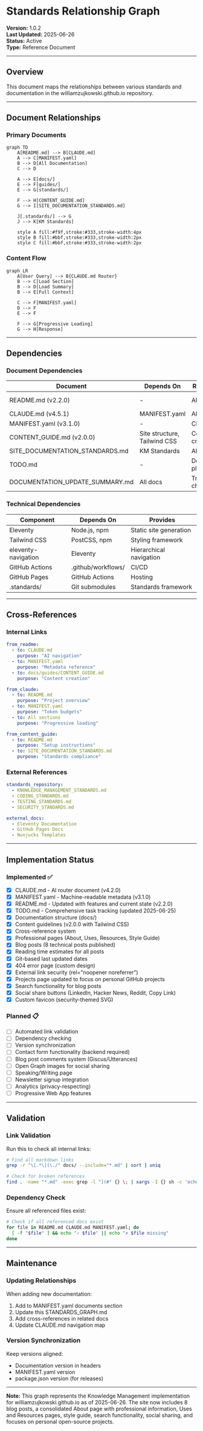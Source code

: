 # Standards Relationship Graph

**Version:** 1.0.2  
**Last Updated:** 2025-06-26  
**Status:** Active  
**Type:** Reference Document

---

## Overview

This document maps the relationships between various standards and documentation in the williamzujkowski.github.io repository.

---

## Document Relationships

### Primary Documents

```mermaid
graph TD
    A[README.md] --> B[CLAUDE.md]
    A --> C[MANIFEST.yaml]
    B --> D[All Documentation]
    C --> D
    
    A --> E[docs/]
    E --> F[guides/]
    E --> G[standards/]
    
    F --> H[CONTENT_GUIDE.md]
    G --> I[SITE_DOCUMENTATION_STANDARDS.md]
    
    J[.standards/] --> G
    J --> K[KM Standards]
    
    style A fill:#f9f,stroke:#333,stroke-width:4px
    style B fill:#bbf,stroke:#333,stroke-width:2px
    style C fill:#bbf,stroke:#333,stroke-width:2px
```

### Content Flow

```mermaid
graph LR
    A[User Query] --> B{CLAUDE.md Router}
    B --> C[Load Section]
    B --> D[Load Summary]
    B --> E[Full Context]
    
    C --> F[MANIFEST.yaml]
    D --> F
    E --> F
    
    F --> G[Progressive Loading]
    G --> H[Response]
```

---

## Dependencies

### Document Dependencies

| Document | Depends On | Required By | Related To |
|----------|-----------|-------------|------------|
| README.md (v2.2.0) | - | All docs | CLAUDE.md, MANIFEST.yaml |
| CLAUDE.md (v4.5.1) | MANIFEST.yaml | AI assistants | All docs |
| MANIFEST.yaml (v3.1.0) | - | CLAUDE.md | All docs |
| CONTENT_GUIDE.md (v2.0.0) | Site structure, Tailwind CSS | Content creators | Posts, Pages |
| SITE_DOCUMENTATION_STANDARDS.md | KM Standards | All docs | .standards/ |
| TODO.md | - | Development planning | All features |
| DOCUMENTATION_UPDATE_SUMMARY.md | All docs | Tracking changes | Version history |

### Technical Dependencies

| Component | Depends On | Provides |
|-----------|-----------|----------|
| Eleventy | Node.js, npm | Static site generation |
| Tailwind CSS | PostCSS, npm | Styling framework |
| eleventy-navigation | Eleventy | Hierarchical navigation |
| GitHub Actions | .github/workflows/ | CI/CD |
| GitHub Pages | GitHub Actions | Hosting |
| .standards/ | Git submodules | Standards framework |

---

## Cross-References

### Internal Links

```yaml
from_readme:
  - to: CLAUDE.md
    purpose: "AI navigation"
  - to: MANIFEST.yaml
    purpose: "Metadata reference"
  - to: docs/guides/CONTENT_GUIDE.md
    purpose: "Content creation"

from_claude:
  - to: README.md
    purpose: "Project overview"
  - to: MANIFEST.yaml
    purpose: "Token budgets"
  - to: All sections
    purpose: "Progressive loading"

from_content_guide:
  - to: README.md
    purpose: "Setup instructions"
  - to: SITE_DOCUMENTATION_STANDARDS.md
    purpose: "Standards compliance"
```

### External References

```yaml
standards_repository:
  - KNOWLEDGE_MANAGEMENT_STANDARDS.md
  - CODING_STANDARDS.md
  - TESTING_STANDARDS.md
  - SECURITY_STANDARDS.md

external_docs:
  - Eleventy Documentation
  - GitHub Pages Docs
  - Nunjucks Templates
```

---

## Implementation Status

### Implemented ✅

- [x] CLAUDE.md - AI router document (v4.2.0)
- [x] MANIFEST.yaml - Machine-readable metadata (v3.1.0)
- [x] README.md - Updated with features and current state (v2.2.0)
- [x] TODO.md - Comprehensive task tracking (updated 2025-06-25)
- [x] Documentation structure (docs/)
- [x] Content guidelines (v2.0.0 with Tailwind CSS)
- [x] Cross-reference system
- [x] Professional pages (About, Uses, Resources, Style Guide)
- [x] Blog posts (8 technical posts published)
- [x] Reading time estimates for all posts
- [x] Git-based last updated dates
- [x] 404 error page (custom design)
- [x] External link security (rel="noopener noreferrer")
- [x] Projects page updated to focus on personal GitHub projects
- [x] Search functionality for blog posts
- [x] Social share buttons (LinkedIn, Hacker News, Reddit, Copy Link)
- [x] Custom favicon (security-themed SVG)

### Planned 📋

- [ ] Automated link validation
- [ ] Dependency checking
- [ ] Version synchronization
- [ ] Contact form functionality (backend required)
- [ ] Blog post comments system (Giscus/Utterances)
- [ ] Open Graph images for social sharing
- [ ] Speaking/Writing page
- [ ] Newsletter signup integration
- [ ] Analytics (privacy-respecting)
- [ ] Progressive Web App features

---

## Validation

### Link Validation

Run this to check all internal links:
```bash
# Find all markdown links
grep -r "\[.*\](\./" docs/ --include="*.md" | sort | uniq

# Check for broken references
find . -name "*.md" -exec grep -l "](#" {} \; | xargs -I {} sh -c 'echo "Checking {}" && grep "](#" {}'
```

### Dependency Check

Ensure all referenced files exist:
```bash
# Check if all referenced docs exist
for file in README.md CLAUDE.md MANIFEST.yaml; do
  [ -f "$file" ] && echo "✓ $file" || echo "✗ $file missing"
done
```

---

## Maintenance

### Updating Relationships

When adding new documentation:
1. Add to MANIFEST.yaml documents section
2. Update this STANDARDS_GRAPH.md
3. Add cross-references in related docs
4. Update CLAUDE.md navigation map

### Version Synchronization

Keep versions aligned:
- Documentation version in headers
- MANIFEST.yaml version
- package.json version (for releases)

---

**Note:** This graph represents the Knowledge Management implementation for williamzujkowski.github.io as of 2025-06-26. The site now includes 8 blog posts, a consolidated About page with professional information, Uses and Resources pages, style guide, search functionality, social sharing, and focuses on personal open-source projects.
